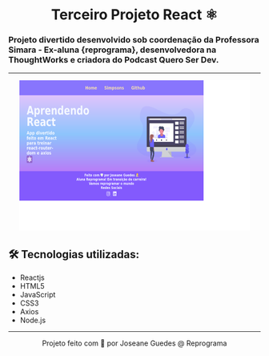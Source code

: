 <h1 align="center"> Terceiro Projeto React ⚛️ </h1>

### Projeto divertido desenvolvido sob coordenação da Professora Simara - Ex-aluna {reprograma}, desenvolvedora na ThoughtWorks e criadora do Podcast Quero Ser Dev.
<hr/>

<p align="center">
  <img width="460" height="300" src="src/assets/react3.png">
</p>

## :hammer_and_wrench: Tecnologias utilizadas:
* Reactjs
* HTML5
* JavaScript
* CSS3
* Axios
* Node.js


<hr/>
<p align="center">
Projeto feito com 💙 por Joseane Guedes @ Reprograma
</p>









